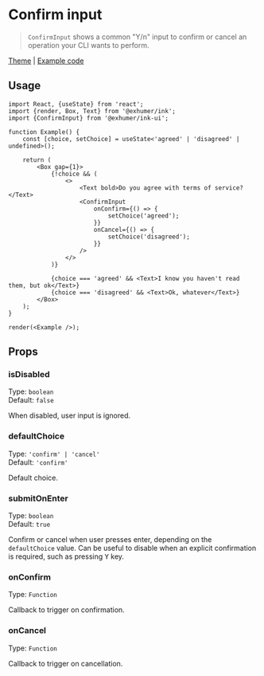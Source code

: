 # Confirm input

> `ConfirmInput` shows a common "Y/n" input to confirm or cancel an operation your CLI wants to perform.

[Theme](../source/components/confirm-input/theme.ts) | [Example code](../examples/confirm-input.tsx)

## Usage

```tsx
import React, {useState} from 'react';
import {render, Box, Text} from '@exhumer/ink';
import {ConfirmInput} from '@exhumer/ink-ui';

function Example() {
	const [choice, setChoice] = useState<'agreed' | 'disagreed' | undefined>();

	return (
		<Box gap={1}>
			{!choice && (
				<>
					<Text bold>Do you agree with terms of service?</Text>
					<ConfirmInput
						onConfirm={() => {
							setChoice('agreed');
						}}
						onCancel={() => {
							setChoice('disagreed');
						}}
					/>
				</>
			)}

			{choice === 'agreed' && <Text>I know you haven't read them, but ok</Text>}
			{choice === 'disagreed' && <Text>Ok, whatever</Text>}
		</Box>
	);
}

render(<Example />);
```

## Props

### isDisabled

Type: `boolean`\
Default: `false`

When disabled, user input is ignored.

### defaultChoice

Type: `'confirm' | 'cancel'`\
Default: `'confirm'`

Default choice.

### submitOnEnter

Type: `boolean`\
Default: `true`

Confirm or cancel when user presses enter, depending on the `defaultChoice` value.
Can be useful to disable when an explicit confirmation is required, such as pressing <kbd>Y</kbd> key.

### onConfirm

Type: `Function`

Callback to trigger on confirmation.

### onCancel

Type: `Function`

Callback to trigger on cancellation.
